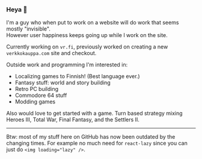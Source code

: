 ### Heya 👋

I'm a guy who when put to work on a website will do work that seems mostly "invisible".<br>
However user happiness keeps going up while I work on the site.

Currently working on `vr.fi`, previously worked on creating a new `verkkokauppa.com` site and checkout.

Outside work and programming I'm interested in:

- Localizing games to Finnish! (Best language ever.)
- Fantasy stuff: world and story building
- Retro PC building
- Commodore 64 stuff
- Modding games

Also would love to get started with a game. Turn based strategy mixing Heroes III, Total War, Final Fantasy, and the Settlers II.

----

Btw: most of my stuff here on GitHub has now been outdated by the changing times. For example no much need for `react-lazy` since you can just do `<img loading="lazy" />`.
